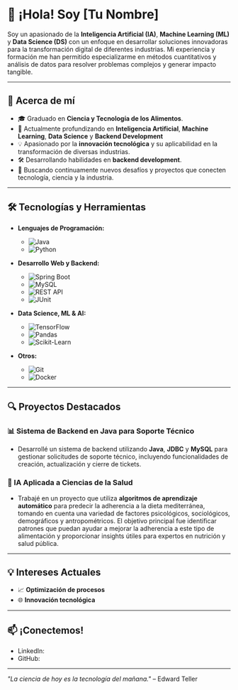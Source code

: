 # 👋 ¡Hola! Soy [Tu Nombre]  

Soy un apasionado de la **Inteligencia Artificial (IA)**, **Machine Learning (ML)** y **Data Science (DS)** con un enfoque en desarrollar soluciones innovadoras para la transformación digital de diferentes industrias. Mi experiencia y formación me han permitido especializarme en métodos cuantitativos y análisis de datos para resolver problemas complejos y generar impacto tangible.

---

## 🚀 Acerca de mí

- 🎓 Graduado en **Ciencia y Tecnología de los Alimentos**.
- 🤖 Actualmente profundizando en **Inteligencia Artificial**, **Machine Learning**, **Data Science** y **Backend Development**
- 💡 Apasionado por la **innovación tecnológica** y su aplicabilidad en la transformación de diversas industrias.
- 🛠️ Desarrollando habilidades en **backend development**.
- 🎯 Buscando continuamente nuevos desafíos y proyectos que conecten tecnología, ciencia y la industria.

---

## 🛠️ Tecnologías y Herramientas

- **Lenguajes de Programación:**
  - ![Java](https://img.shields.io/badge/Java-ED8B00?style=for-the-badge&logo=java&logoColor=white)
  - ![Python](https://img.shields.io/badge/Python-3776AB?style=for-the-badge&logo=python&logoColor=white)
  
- **Desarrollo Web y Backend:**
  - ![Spring Boot](https://img.shields.io/badge/Spring%20Boot-6DB33F?style=for-the-badge&logo=spring-boot&logoColor=white)
  - ![MySQL](https://img.shields.io/badge/MySQL-4479A1?style=for-the-badge&logo=mysql&logoColor=white)
  - ![REST API](https://img.shields.io/badge/REST-02569B?style=for-the-badge&logo=rest&logoColor=white)
  - ![JUnit](https://img.shields.io/badge/JUnit-25A162?style=for-the-badge&logo=junit5&logoColor=white)

- **Data Science, ML & AI:**
  - ![TensorFlow](https://img.shields.io/badge/TensorFlow-FF6F00?style=for-the-badge&logo=tensorflow&logoColor=white)
  - ![Pandas](https://img.shields.io/badge/Pandas-150458?style=for-the-badge&logo=pandas&logoColor=white)
  - ![Scikit-Learn](https://img.shields.io/badge/Scikit%20Learn-F7931E?style=for-the-badge&logo=scikit-learn&logoColor=white)

- **Otros:**
  - ![Git](https://img.shields.io/badge/Git-F05032?style=for-the-badge&logo=git&logoColor=white)
  - ![Docker](https://img.shields.io/badge/Docker-2496ED?style=for-the-badge&logo=docker&logoColor=white)

---

## 🔍 Proyectos Destacados

### 📊 Sistema de Backend en Java para Soporte Técnico
- Desarrollé un sistema de backend utilizando **Java**, **JDBC** y **MySQL** para gestionar solicitudes de soporte técnico, incluyendo funcionalidades de creación, actualización y cierre de tickets.

### 🌱 IA Aplicada a Ciencias de la Salud
- Trabajé en un proyecto que utiliza **algoritmos de aprendizaje automático** para predecir la adherencia a la dieta mediterránea, tomando en cuenta una variedad de factores psicológicos, sociológicos, demográficos y antropométricos. El objetivo principal fue identificar patrones que puedan ayudar a mejorar la adherencia a este tipo de alimentación y proporcionar insights útiles para expertos en nutrición y salud pública.

---

## 💡 Intereses Actuales

- 📈 **Optimización de procesos** 
- 🌐 **Innovación tecnológica** 

---

## 📫 ¡Conectemos!

- LinkedIn: 
- GitHub: 
---

_"La ciencia de hoy es la tecnología del mañana."_ – Edward Teller
